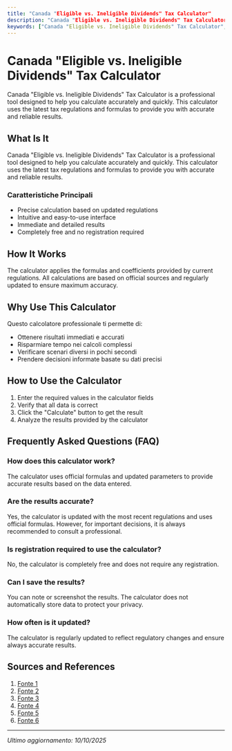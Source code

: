 ```yaml
---
title: "Canada "Eligible vs. Ineligible Dividends" Tax Calculator"
description: "Canada "Eligible vs. Ineligible Dividends" Tax Calculator is a professional tool designed to help you calculate accurately and quickly. This calculator uses the latest tax regulations and formulas to provide you with accurate and reliable results."
keywords: ["Canada "Eligible vs. Ineligible Dividends" Tax Calculator", "calcolatore", "calcolo online"]
---
```


# Canada "Eligible vs. Ineligible Dividends" Tax Calculator

Canada "Eligible vs. Ineligible Dividends" Tax Calculator is a professional tool designed to help you calculate accurately and quickly. This calculator uses the latest tax regulations and formulas to provide you with accurate and reliable results.

## What Is It

Canada "Eligible vs. Ineligible Dividends" Tax Calculator is a professional tool designed to help you calculate accurately and quickly. This calculator uses the latest tax regulations and formulas to provide you with accurate and reliable results.

### Caratteristiche Principali

- Precise calculation based on updated regulations
- Intuitive and easy-to-use interface
- Immediate and detailed results
- Completely free and no registration required

## How It Works

The calculator applies the formulas and coefficients provided by current regulations. All calculations are based on official sources and regularly updated to ensure maximum accuracy.

## Why Use This Calculator

Questo calcolatore professionale ti permette di:

- Ottenere risultati immediati e accurati
- Risparmiare tempo nei calcoli complessi
- Verificare scenari diversi in pochi secondi
- Prendere decisioni informate basate su dati precisi

## How to Use the Calculator

1. Enter the required values in the calculator fields
2. Verify that all data is correct
3. Click the "Calculate" button to get the result
4. Analyze the results provided by the calculator

## Frequently Asked Questions (FAQ)

### How does this calculator work?

The calculator uses official formulas and updated parameters to provide accurate results based on the data entered.

### Are the results accurate?

Yes, the calculator is updated with the most recent regulations and uses official formulas. However, for important decisions, it is always recommended to consult a professional.

### Is registration required to use the calculator?

No, the calculator is completely free and does not require any registration.

### Can I save the results?

You can note or screenshot the results. The calculator does not automatically store data to protect your privacy.

### How often is it updated?

The calculator is regularly updated to reflect regulatory changes and ensure always accurate results.

## Sources and References

1. [Fonte 1](https://t2inc.ca/en/blog/eligible-vs-ineligible-dividends)
2. [Fonte 2](https://shajani.ca/eligible-vs-ordinary-dividends-3/)
3. [Fonte 3](https://www.youtube.com/watch?v=pX0ooVYaAmI)
4. [Fonte 4](https://ledgerlogic.ca/2023/10/14/taxation-of-investment-income-in-a-canadian-corporation/)
5. [Fonte 5](https://www.reddit.com/r/PersonalFinanceCanada/comments/1je5kz6/is_dividends_counted_toward_profit_for_a_company/)
6. [Fonte 6](https://www.looniedoctor.ca/2023/06/02/corporation-pay-self/)

---

*Ultimo aggiornamento: 10/10/2025*
